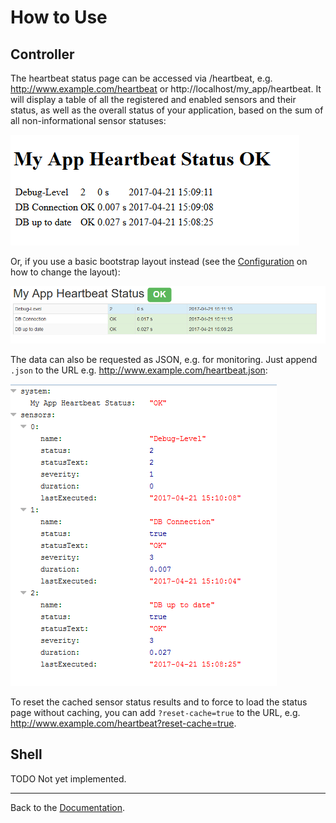 How to Use
==========

Controller
----------

The heartbeat status page can be accessed via /heartbeat, e.g. http://www.example.com/heartbeat or http://localhost/my_app/heartbeat.
It will display a table of all the registered and enabled sensors and their status, as well as the overall status of your application, based on the sum of all non-informational sensor statuses:

![Heartbeat](images/Heartbeat.png)

Or, if you use a basic bootstrap layout instead (see the [Configuration](Configuration.md) on how to change the layout):

![Heartbeat_Bootstrap](images/Heartbeat_Bootstrap.png)

The data can also be requested as JSON, e.g. for monitoring. Just append `.json` to the URL e.g. http://www.example.com/heartbeat.json:

![Heartbeat_JSON](images/Heartbeat_JSON.png)

To reset the cached sensor status results and to force to load the status page without caching, you can add ``?reset-cache=true`` to the URL, e.g. http://www.example.com/heartbeat?reset-cache=true.

Shell
-----

TODO Not yet implemented.

---

Back to the [Documentation](Home.md).
